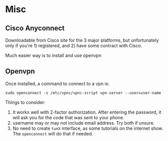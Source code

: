# Misc

## Cisco Anyconnect

Downloadable from Cisco site for the 3 major platforms, but unfortunately only if you're 1) registered, and 2) have some contract with Cisco.

Much easier way is to install and use openvpn

## Openvpn

Once installed, a command to connect to a vpn is:

```
sudo openconnect -s /etc/vpnc/vpnc-script vpn-server --user=user-name
```

Things to consider:

1. It works well with 2-factor authorization. After entering the password, it will ask you for the code that was sent to your phone.
2. username may or may not include email address. Try both if unsure.
3. No need to create `tunX` interface, as some tutorials on the internet show. The `openconnect` will do that if needed.
